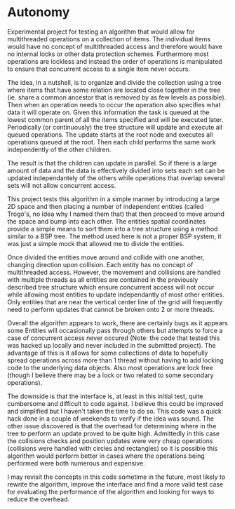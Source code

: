 Autonomy
========

Experimental project for testing an algorithm that would allow for multithreaded operations on a collection
of items. The individual items would have no concept of multithreaded access and therefore would have no internal
locks or other data protection schemes. Furthermore most operations are lockless and instead the order of operations
is manipulated to ensure that concurrent access to a single item never occurs.

The idea, in a nutshell, is to organize and divide the collection using a tree where items that have some relation
are located close together in the tree (ie. share a common ancestor that is removed by as few levels as possible).
Then when an operation needs to occur the operation also specifies what data it will operate on. Given this information
the task is queued at the lowest common parent of all the items specified and will be executed later. Periodically (or
continuously) the tree structure will update and execute all queued operations. The update starts at the root node and
executes all operations queued at the root. Then each child performs the same work independently of the other children.

The result is that the children can update in parallel. So if there is a large amount of data and the data is effectively
divided into sets each set can be updated independantely of the others while operations that overlap several sets
will not allow concurrent access.

This project tests this algorithm in a simple manner by introducing a large 2D space and then placing a number of independent
entities (called Trogo's, no idea why I named them that) that then proceed to move around the space and bump into each other.
The entities spatial coordinates provide a simple means to sort them into a tree structure using a method similar to a
BSP tree. The method used here is not a proper BSP system, it was just a simple mock that allowed me to divide the entities.

Once divided the entities move around and collide with one another, changing direction upon collision. Each entity has no concept
of multithreaded access. However, the movement and collisions are handled with multiple threads as all entities are contained
in the previously described tree structure which ensure concurrent access will not occur while allowing most entities to update
independantly of most other entities. Only entities that are near the vertical center line of the grid will frequently need
to perform updates that cannot be broken onto 2 or more threads.

Overall the algorithm appears to work, there are certainly bugs as it appears some Entities will occasionally pass through others
but attempts to force a case of concurrent access never occured (Note: the code that tested this was hacked up locally and never
included in the submitted project). The advantage of this is it allows for some collections of data to hopefully spread operations
across more than 1 thread without having to add locking code to the underlying data objects. Also most operations are lock free
(though I believe there may be a lock or two related to some secondary operations). 

The downside is that the interface is, at least in this initial test, quite cumbersome and difficult to code against. 
I believe this could be improved and simplified but I haven't taken the time to do so. This code was a quick hack
done in a couple of weekends to verify if the idea was sound. The other issue discovered is that the overhead for determining
where in the tree to perform an update proved to be quite high. Admittedly in this case the collisions checks and position
updates were very cheap operations (collisions were handled with circles and rectangles) so it is possible this algorithm would
perform better in cases where the operations being performed were both numerous and expensive.

I may revisit the concepts in this code sometime in the future, most likely to rewrite the algorithm, improve the interface
and find a more valid test case for evaluating the performance of the algorithm and looking for ways to reduce the overhead.
